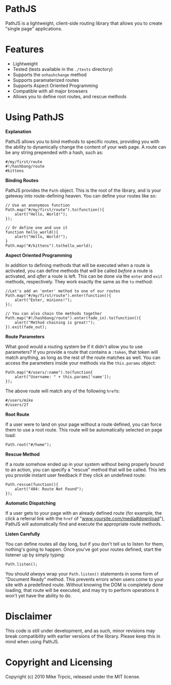 # PathJS #

PathJS is a lightweight, client-side routing library that allows you to create "single page" applications.

# Features #
* Lightweight
* Tested (tests available in the `./tests` directory)
* Supports the `onhashchange` method
* Supports paramaterized routes
* Supports Aspect Oriented Programming
* Compatible with all major browsers
* Allows you to define root routes, and rescue methods

# Using PathJS #

**Explanation**

PathJS allows you to bind methods to specific routes, providing you with the ability to dynamically change the content of your web page.  A route can be any string prepended with a hash, such as:

    #/my/first/route
    #!/hashbang/route
    #kittens

**Binding Routes**

PathJS provides the `Path` object.  This is the root of the library, and is your gateway into route-defining heaven.  You can define your routes like so:

    // Use an anonymous function
    Path.map("#/my/first/route").to(function(){
        alert("Hello, World!");
    });

    // Or define one and use it
    function hello_world(){
        alert("Hello, World!");
    }
    Path.map("#/kittens").to(hello_world);

**Aspect Oriented Programming**

In addition to defining methods that will be executed when a route is activated, you can define methods that will be called _before_ a route
is activated, and _after_ a route is left.  This can be done via the `enter` and `exit` methods, respectively.  They work exactly the same as
the `to` method:

    //Let's add an 'enter' method to one of our routes
	Path.map("#/my/first/route").enter(function(){
	    alert("Enter, minions!");
	});
	
	// You can also chain the methods together
	Path.map("#!/hashbang/route").enter(fade_in).to(function(){
	    alert("Method chaining is great!");
	}).exit(fade_out);

**Route Parameters**

What good would a routing system be if it didn't allow you to use parameters?  If you provide a route that contains a `:token`, that token
will match anything, as long as the rest of the route matches as well.  You can access the parameters inside your methods via the `this.params`
object:

    Path.map("#/users/:name").to(function{
	    alert("Username: " + this.params['name']);
	});
	
The above route will match any of the following `href`s:

    #/users/mike
	#/users/27
	
**Root Route**

If a user were to land on your page without a route defined, you can force them to use a root route.  This route will be automatically selected on page load:

    Path.root("#/home");
	
**Rescue Method**

If a route somehow ended up in your system without being properly bound to an action, you can specify a "rescue" method that will be called.  This lets you provide instant user feedback if they click an undefined route:

    Path.rescue(function(){
	    alert("404: Route Not Found");
	});
	
**Automatic Dispatching**

If a user gets to your page with an already defined route (for example, the click a referral link with the `href` of "www.yoursite.com/media#download"),
PathJS will automatically find and execute the appropriate route methods.

**Listen Carefully**

You can define routes all day long, but if you don't tell us to listen for them, nothing's going to happen.  Once you've got your
routes defined, start the listener up by simply typing:

    Path.listen();

You should *always* wrap your `Path.listen()` statements in some form of "Document Ready" method.  This prevents errors when users come 
to your site with a predefined route.  Without knowing the DOM is completely done loading, that route will be executed, and may try to
perform operations it won't yet have the ability to do.

# Disclaimer #
This code is still under development, and as such, minor revisions may break compatibility with earlier versions of
the library.  Please keep this in mind when using PathJS.

# Copyright and Licensing #
Copyright (c) 2010 Mike Trpcic, released under the MIT license.

